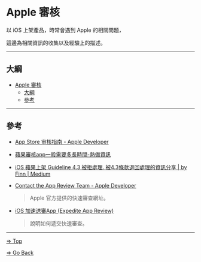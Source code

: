 # Apple 審核

以 iOS 上架產品，時常會遇到 Apple 的相關問題，

這邊為相關資訊的收集以及經驗上的描述。

---

## 大綱

- [Apple 審核](#apple-審核)
  - [大綱](#大綱)
  - [參考](#參考)

---

## 參考

- [App Store 审核指南 - Apple Developer]

- [蘋果審核app一般需要多長時間-熱備資訊]

- [iOS 蘋果上架 Guideline 4.3 被拒處理. 被4.3條款退回處理的資訊分享 | by Finn | Medium]

- [Contact the App Review Team - Apple Developer]

  > Apple 官方提供的快速審查網址。

- [iOS 加速送審App (Expedite App Review)]

  > 說明如何遞交快速審查。

---

<!-- 連結設定 -->

[App Store 审核指南 - Apple Developer]: https://developer.apple.com/cn/app-store/review/guidelines/

[蘋果審核app一般需要多長時間-熱備資訊]: https://zh-hant.hotbak.net/key/ios%E4%B8%8A%E6%9E%B6%E5%AF%A9%E6%A0%B8%E4%B8%80%E8%88%AC%E8%A6%81%E5%B9%BE%E5%A4%A9.html

[iOS 蘋果上架 Guideline 4.3 被拒處理. 被4.3條款退回處理的資訊分享 | by Finn | Medium]: https://medium.com/@f40507777/ios-%E8%98%8B%E6%9E%9C%E4%B8%8A%E6%9E%B6-guideline-4-3-%E8%A2%AB%E6%8B%92%E8%99%95%E7%90%86-4feb74f6b912

[iOS 加速送審App (Expedite App Review)]: https://cg2010studio.com/2020/05/25/ios-%E5%8A%A0%E9%80%9F%E9%80%81%E5%AF%A9app-expedite-app-review/

[Contact the App Review Team - Apple Developer]: https://developer.apple.com/contact/app-store/?topic=expedite

[=> Top](#apple-審核)

[=> Go Back](../README.md)
